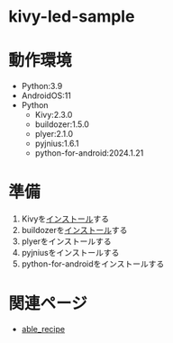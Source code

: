 # kivy-led-sample

# 動作環境

- Python:3.9
- AndroidOS:11
- Python
  - Kivy:2.3.0
  - buildozer:1.5.0
  - plyer:2.1.0
  - pyjnius:1.6.1
  - python-for-android:2024.1.21

# 準備

1. Kivyを[インストール](https://kivy.org/doc/stable/gettingstarted/installation.html)する
2. buildozerを[インストール](https://buildozer.readthedocs.io/en/latest/installation.html)する
3. plyerをインストールする
4. pyjniusをインストールする
5. python-for-androidをインストールする

# 関連ページ
- [able_recipe](https://able.readthedocs.io/en/latest/)
